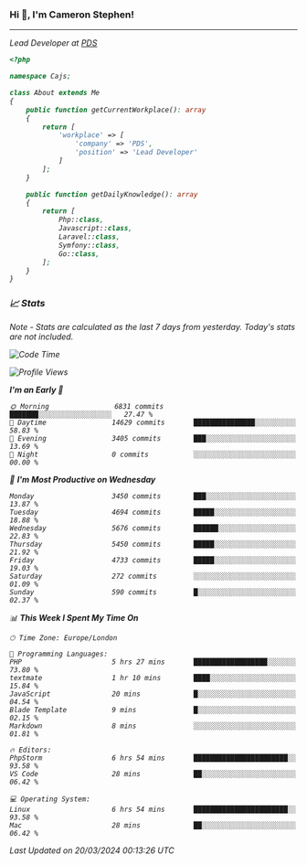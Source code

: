 ### Hi 👋, I'm Cameron Stephen!
<hr>
<p><em>Lead Developer at <a href="https://prindatasolutions.co.uk">PDS</a></p>


```php
<?php

namespace Cajs;

class About extends Me
{
    public function getCurrentWorkplace(): array
    {
        return [
            'workplace' => [
                'company' => 'PDS',
                'position' => 'Lead Developer'
            ]
        ];
    }

    public function getDailyKnowledge(): array
    {
        return [
            Php::class,
            Javascript::class,
            Laravel::class,
            Symfony::class,
            Go::class,
        ];
    }
}
```

### 📈 Stats
<p><em>Note - Stats are calculated as the last 7 days from yesterday. Today's stats are not included.</em></p>


<!--START_SECTION:waka-->
![Code Time](http://img.shields.io/badge/Code%20Time-3%2C740%20hrs%204%20mins-blue)

![Profile Views](http://img.shields.io/badge/Profile%20Views-0-blue)

**I'm an Early 🐤** 

```text
🌞 Morning                6831 commits        ███████░░░░░░░░░░░░░░░░░░   27.47 % 
🌆 Daytime                14629 commits       ███████████████░░░░░░░░░░   58.83 % 
🌃 Evening                3405 commits        ███░░░░░░░░░░░░░░░░░░░░░░   13.69 % 
🌙 Night                  0 commits           ░░░░░░░░░░░░░░░░░░░░░░░░░   00.00 % 
```
📅 **I'm Most Productive on Wednesday** 

```text
Monday                   3450 commits        ███░░░░░░░░░░░░░░░░░░░░░░   13.87 % 
Tuesday                  4694 commits        █████░░░░░░░░░░░░░░░░░░░░   18.88 % 
Wednesday                5676 commits        ██████░░░░░░░░░░░░░░░░░░░   22.83 % 
Thursday                 5450 commits        █████░░░░░░░░░░░░░░░░░░░░   21.92 % 
Friday                   4733 commits        █████░░░░░░░░░░░░░░░░░░░░   19.03 % 
Saturday                 272 commits         ░░░░░░░░░░░░░░░░░░░░░░░░░   01.09 % 
Sunday                   590 commits         █░░░░░░░░░░░░░░░░░░░░░░░░   02.37 % 
```


📊 **This Week I Spent My Time On** 

```text
🕑︎ Time Zone: Europe/London

💬 Programming Languages: 
PHP                      5 hrs 27 mins       ██████████████████░░░░░░░   73.80 % 
textmate                 1 hr 10 mins        ████░░░░░░░░░░░░░░░░░░░░░   15.84 % 
JavaScript               20 mins             █░░░░░░░░░░░░░░░░░░░░░░░░   04.54 % 
Blade Template           9 mins              █░░░░░░░░░░░░░░░░░░░░░░░░   02.15 % 
Markdown                 8 mins              ░░░░░░░░░░░░░░░░░░░░░░░░░   01.81 % 

🔥 Editors: 
PhpStorm                 6 hrs 54 mins       ███████████████████████░░   93.58 % 
VS Code                  28 mins             ██░░░░░░░░░░░░░░░░░░░░░░░   06.42 % 

💻 Operating System: 
Linux                    6 hrs 54 mins       ███████████████████████░░   93.58 % 
Mac                      28 mins             ██░░░░░░░░░░░░░░░░░░░░░░░   06.42 % 
```


 Last Updated on 20/03/2024 00:13:26 UTC
<!--END_SECTION:waka-->
